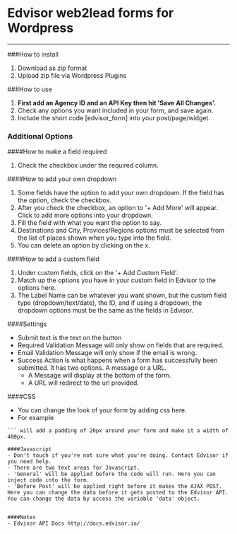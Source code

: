 # Edvisor web2lead forms for Wordpress
---

###How to install

1. Download as zip format
2. Upload zip file via Wordpress Plugins


###How to use
1. **First add an Agency ID and an API Key then hit 'Save All Changes'.**
2. Check any options you want included in your form, and save again.
3. Include the short code [edvisor_form] into your post/page/widget.

### Additional Options
####How to make a field required
1. Check the checkbox under the required column.

####How to add your own dropdown
1. Some fields have the option to add your own dropdown. If the field has the option, check the checkbox.
2. After you check the checkbox, an option to '+ Add More' will appear. Click to add more options into your dropdown. 
3. Fill the field with what you want the option to say.
4. Destinations and City, Provices/Regions options must be selected from the list of places shown when you type into the field. 
5. You can delete an option by clicking on the x.

####How to add a custom field
1. Under custom fields, click on the '+ Add Custom Field'.
2. Match up the options you have in your custom field in Edvisor to the options here.
3. The Label Name can be whatever you want shown, but the custom field type (dropdown/text/date), the ID, and if using a dropdown, the dropdown options must be the same as the fields in Edvisor.

####Settings
- Submit text is the text on the button
- Required Validation Message will only show on fields that are required. 
- Email Validation Message will only show if the email is wrong.
- Success Action is what happens when a form has successfully been submitted. It has two options. A message or a URL.
  - A Message will display at the bottom of the form.
  - A URL will redirect to the url provided.

####CSS
- You can change the look of your form by adding css here.
- For example 
``` #edvisor-form { padding: 20px; width: 400px; }
``` will add a padding of 20px around your form and make it a width of 400px.

####Javascript
- Don't touch if you're not sure what you're doing. Contact Edvisor if you need help.
- There are two text areas for Javascript.
- 'General' will be applied before the code will run. Here you can inject code into the form.
- 'Before Post' will be applied right before it makes the AJAX POST. Here you can change the data before it gets posted to the Edvisor API. You can change the data by access the variable 'data' object. 


####Notes
- Edvisor API Docs http://docs.edvisor.io/